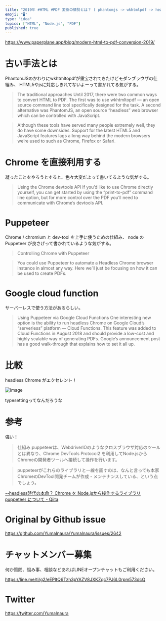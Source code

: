 ```yaml
---
title: "2019年 #HTML #PDF 変換の情勢とは？ ( phantomjs -> wkhtmlpdf -> headless Chrome "
emoji: "🖥"
type: "idea"
topics: ["HTML", "Node.js", "PDF"]
published: true
---
```


https://www.paperplane.app/blog/modern-html-to-pdf-conversion-2019/

# 古い手法とは

PhantomJSのかわりにwkhtmltopdfが重宝されてきたけどモダンブラウザの仕組み、 HTML5やjsに対応しきれてないよーって書かれてる気がする。

>The traditional approaches
>Until 2017, there were two common ways to convert HTML to PDF. The first was to use wkhtmltopdf — an open source command line tool specifically designed for the task. A second alternative was PhantomJS, an open source “headless” web browser which can be controlled with JavaScript.

>Although these tools have served many people extremely well, they do have some downsides. Support for the latest HTML5 and JavaScript features lags a long way behind the modern browsers we’re used to such as Chrome, Firefox or Safari.

# Chrome を直接利用する

凝ったことをやろうとすると、色々大変だよって書いてるような気がする。

>Using the Chrome devtools API
>If you’d like to use Chrome directly yourself, you can get started by using the “print-to-pdf” command line option, but for more control over the PDF you’ll need to communicate with Chrome’s devtools API.

# Puppeteer

Chrome / chromium と dev-tool を上手に使うための仕組み、 node の  Puppeteer が良さげって書かれているような気がする。

>Controlling Chrome with Puppeteer

>You could use Puppeteer to automate a Headless Chrome browser instance in almost any way. Here we’ll just be focusing on how it can be used to create PDFs.

# Google cloud function

サーバーレスで使う方法があるらしい。

>Using Puppeteer via Google Cloud Functions
>One interesting new option is the ability to run headless Chrome on Google Cloud’s “serverless” platform — Cloud Functions. This feature was added to Cloud Functions in August 2018 and should provide a low-cost and highly scalable way of generating PDFs. Google’s announcement post has a good walk-through that explains how to set it all up.

# 比較

headless Chrome がエクセレント！

![image](https://user-images.githubusercontent.com/13635059/67850145-24cc5280-fb4b-11e9-8b3f-80bc5772a579.png)

typesettingってなんだろうな

# 参考

強い！

>仕組み
>puppeteerは、WebdriverIOのようなクロスブラウザ対応のツールとは異なり、Chrome DevTools Protocol2 を利用してNode.jsからChromeの開発者ツールへ接続して操作を行います。

>puppeteerがこれらのライブラリと一線を画すのは、なんと言っても本家ChromeのDevTool開発チームが作成・メンテナンスしている、という点でしょう。

[--headless時代の本命？ Chrome を Node.jsから操作するライブラリ puppeteer について - Qiita](https://qiita.com/Quramy/items/26058e83e898ec2ec078)

# Original by Github issue

https://github.com/YumaInaura/YumaInaura/issues/2642








<!-- Update From Qiita API -->

# チャットメンバー募集


何か質問、悩み事、相談などあればLINEオープンチャットもご利用ください。

https://line.me/ti/g2/eEPltQ6Tzh3pYAZV8JXKZqc7PJ6L0rpm573dcQ





# Twitter


https://twitter.com/YumaInaura


<!-- Update From Qiita API -->


